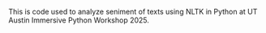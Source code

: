 This is code used to analyze seniment of texts using NLTK in Python at UT Austin Immersive Python Workshop 2025.
